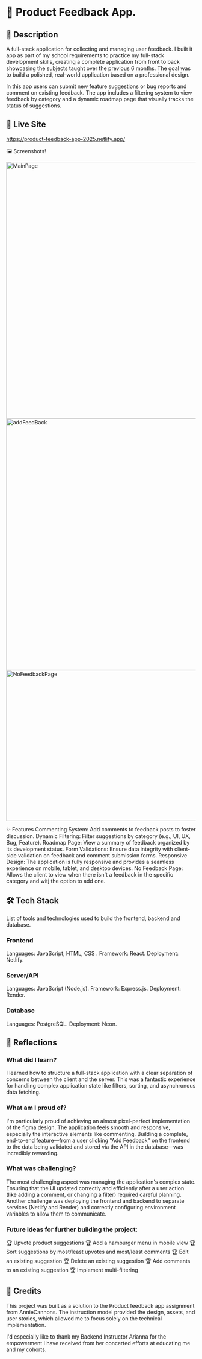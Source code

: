 # 📝 Product Feedback App.

## 📌 Description

A full-stack application for collecting and managing user feedback. I built it app as part of my school requirements to practice my full-stack development skills, creating a complete application from front to back showcasing the subjects taught over the previous 6 months. The goal was to build a polished, real-world application based on a professional design.

In this app users can submit new feature suggestions or bug reports and comment on existing feedback. The app includes a filtering system to view feedback by category and a dynamic roadmap page that visually tracks the status of suggestions.

## 🚀 Live Site

https://product-feedback-app-2025.netlify.app/

🖼️ Screenshots!

<img width="625" height="681" alt="MainPage" src="https://github.com/user-attachments/assets/360e3cf8-1902-4c79-8a8f-12ed508290d0" />

<img width="620" height="668" alt="addFeedBack" src="https://github.com/user-attachments/assets/d1f469d7-47d7-4062-bd33-a7026089930f" />

<img width="529" height="400" alt="NoFeedbackPage" src="https://github.com/user-attachments/assets/50701aa1-a8ff-470c-925d-1527fecafe69" />

✨ Features
Commenting System: Add comments to feedback posts to foster discussion.
Dynamic Filtering: Filter suggestions by category (e.g., UI, UX, Bug, Feature).
Roadmap Page: View a summary of feedback organized by its development status.
Form Validations: Ensure data integrity with client-side validation on feedback and comment submission forms.
Responsive Design: The application is fully responsive and provides a seamless experience on mobile, tablet, and desktop devices.
No Feedback Page: Allows the client to view when there isn't a feedback in the specific category and witj the option to add one.

## 🛠️ Tech Stack

List of tools and technologies used to build the frontend, backend and database.

### Frontend

Languages: JavaScript, HTML, CSS .
Framework: React.
Deployment: Netlify.

### Server/API

Languages: JavaScript (Node.js).
Framework: Express.js.
Deployment: Render.

### Database

Languages: PostgreSQL.
Deployment: Neon.

## 💭 Reflections

### What did I learn?

I learned how to structure a full-stack application with a clear separation of concerns between the client and the server. This was a fantastic experience for handling complex application state like filters, sorting, and asynchronous data fetching.

### What am I proud of?

I'm particularly proud of achieving an almost pixel-perfect implementation of the figma design. The application feels smooth and responsive, especially the interactive elements like commenting. Building a complete, end-to-end feature—from a user clicking "Add Feedback" on the frontend to the data being validated and stored via the API in the database—was incredibly rewarding.

### What was challenging?

The most challenging aspect was managing the application's complex state. Ensuring that the UI updated correctly and efficiently after a user action (like adding a comment, or changing a filter) required careful planning. Another challenge was deploying the frontend and backend to separate services (Netlify and Render) and correctly configuring environment variables to allow them to communicate.

### Future ideas for further building the project:

🏆 Upvote product suggestions
🏆 Add a hamburger menu in mobile view
🏆 Sort suggestions by most/least upvotes and most/least comments
🏆 Edit an existing suggestion
🏆 Delete an existing suggestion
🏆 Add comments to an existing suggestion
🏆 Implement multi-filtering

## 🙌 Credits

This project was built as a solution to the Product feedback app assignment from AnnieCannons. The instruction model provided the design, assets, and user stories, which allowed me to focus solely on the technical implementation.

I'd especially like to thank my Backend Instructor Arianna for the empowerment I have received from her concerted efforts at educating me and my cohorts.

